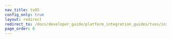 ```yaml
---
nav_title: tvOS
config_only: true
layout: redirect
redirect_to: /docs/developer_guide/platform_integration_guides/tvos/initial_sdk_setup/
page_order: 6
---
```

